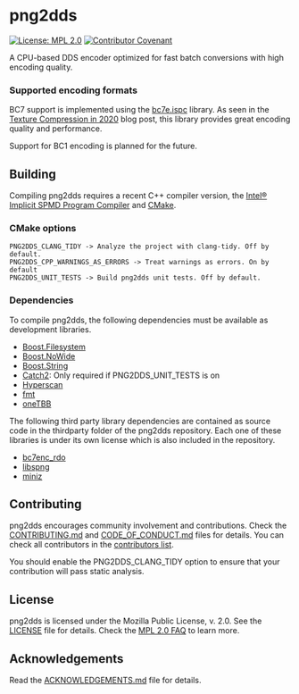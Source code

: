 # png2dds

[![License: MPL 2.0](https://img.shields.io/badge/License-MPL%202.0-brightgreen.svg)](https://opensource.org/licenses/MPL-2.0) [![Contributor Covenant](https://img.shields.io/badge/Contributor%20Covenant-2.1-4baaaa.svg)](CODE_OF_CONDUCT.md)

A CPU-based DDS encoder optimized for fast batch conversions with high encoding quality.

### Supported encoding formats

BC7 support is implemented using the [bc7e.ispc](https://github.com/richgel999/bc7enc_rdo) library. As seen in the [Texture Compression in 2020](https://aras-p.info/blog/2020/12/08/Texture-Compression-in-2020/) blog post, this library provides great encoding quality and performance.

Support for BC1 encoding is planned for the future.

## Building

Compiling png2dds requires a recent C++ compiler version, the [Intel® Implicit SPMD Program Compiler](https://github.com/ispc/ispc) and [CMake](https://cmake.org/).

### CMake options
```
PNG2DDS_CLANG_TIDY -> Analyze the project with clang-tidy. Off by default.
PNG2DDS_CPP_WARNINGS_AS_ERRORS -> Treat warnings as errors. On by default
PNG2DDS_UNIT_TESTS -> Build png2dds unit tests. Off by default.
```

### Dependencies

To compile png2dds, the following dependencies must be available as development libraries.

* [Boost.Filesystem](https://www.boost.org/doc/libs/master/libs/filesystem/doc/index.htm)
* [Boost.NoWide](https://www.boost.org/doc/libs/master/libs/nowide/doc/html/index.html)
* [Boost.String](https://www.boost.org/doc/libs/1_79_0/doc/html/string_algo.html)
* [Catch2](https://github.com/catchorg/Catch2): Only required if PNG2DDS_UNIT_TESTS is on
* [Hyperscan](https://www.hyperscan.io)
* [fmt](https://fmt.dev/latest/index.html)
* [oneTBB](https://github.com/oneapi-src/oneTBB)

The following third party library dependencies are contained as source code in the thirdparty folder of the png2dds repository. Each one of these libraries is under its own license which is also included in the repository.

* [bc7enc_rdo](https://github.com/richgel999/bc7enc_rdo)
* [libspng](https://libspng.org/)
* [miniz](https://github.com/richgel999/miniz)

## Contributing

png2dds encourages community involvement and contributions. Check the [CONTRIBUTING.md](CONTRIBUTING.md) and [CODE_OF_CONDUCT.md](CODE_OF_CONDUCT.md) files for details. You can check all contributors in the [contributors list](https://gitlab.com/joseasoler/png2dds/-/graphs/main).

You should enable the PNG2DDS_CLANG_TIDY option to ensure that your contribution will pass static analysis.

## License

png2dds is licensed under the Mozilla Public License, v. 2.0. See the [LICENSE](LICENSE) file for details. Check the [MPL 2.0 FAQ](https://www.mozilla.org/en-US/MPL/2.0/FAQ/) to learn more.

## Acknowledgements

Read the [ACKNOWLEDGEMENTS.md](ACKNOWLEDGEMENTS.md) file for details.
